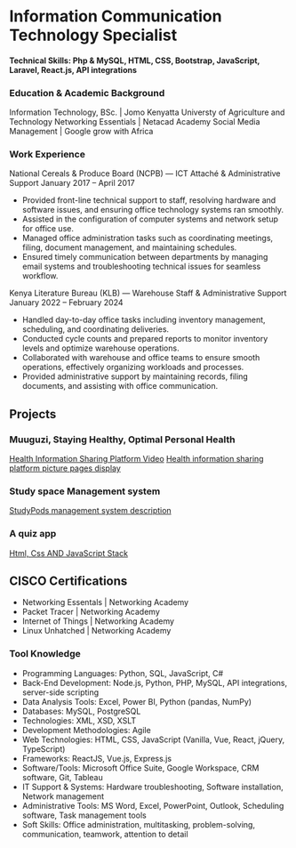 # Information Communication Technology Specialist

#### Technical Skills: Php & MySQL, HTML, CSS, Bootstrap, JavaScript, Laravel, React.js, API integrations

### Education & Academic Background
Information Technology, BSc. | Jomo Kenyatta Universty of Agriculture and Technology
Networking Essentials | Netacad Academy
Social Media Management | Google grow with Africa

### Work Experience
National Cereals & Produce Board (NCPB) — ICT Attaché & Administrative Support
January 2017 – April 2017

- Provided front-line technical support to staff, resolving hardware and software issues, and ensuring office technology systems ran smoothly.
- Assisted in the configuration of computer systems and network setup for office use.
- Managed office administration tasks such as coordinating meetings, filing, document management, and maintaining schedules.
- Ensured timely communication between departments by managing email systems and troubleshooting technical issues for seamless workflow.

Kenya Literature Bureau (KLB) — Warehouse Staff & Administrative Support
January 2022 – February 2024

- Handled day-to-day office tasks including inventory management, scheduling, and coordinating deliveries.
- Conducted cycle counts and prepared reports to monitor inventory levels and optimize warehouse operations.
- Collaborated with warehouse and office teams to ensure smooth operations, effectively organizing workloads and processes.
- Provided administrative support by maintaining records, filing documents, and assisting with office communication.

## Projects
### Muuguzi, Staying Healthy, Optimal Personal Health
[Health Information Sharing Platform Video](https://www.youtube.com/watch?v=cK8MxciiC00&list=PLLatoQwCH7RBdcOKQJlb_efny7xvy_Pt_)
[Health information sharing platform picture pages display](https://mugaomondi.github.io/Health_sharing_platform/)

### Study space Management system
[StudyPods management system description](https://mugaomondi.github.io/StudySpace-management-system/)

### A quiz app
[Html, Css AND JavaScript Stack](https://mugaomondi.github.io/Quiz_App/)

## CISCO Certifications
- Networking Essentals | Networking Academy
- Packet Tracer | Networking Academy
- Internet of Things | Networking Academy
- Linux Unhatched | Networking Academy
  
### Tool Knowledge
- Programming Languages: Python, SQL, JavaScript, C#
- Back-End Development: Node.js, Python, PHP, MySQL, API integrations, server-side scripting
- Data Analysis Tools: Excel, Power BI, Python (pandas, NumPy)
- Databases: MySQL, PostgreSQL
- Technologies: XML, XSD, XSLT
- Development Methodologies: Agile
- Web Technologies: HTML, CSS, JavaScript (Vanilla, Vue, React, jQuery, TypeScript)
- Frameworks: ReactJS, Vue.js, Express.js
- Software/Tools: Microsoft Office Suite, Google Workspace, CRM software, Git, Tableau
- IT Support & Systems: Hardware troubleshooting, Software installation, Network management
- Administrative Tools: MS Word, Excel, PowerPoint, Outlook, Scheduling software, Task management tools
- Soft Skills: Office administration, multitasking, problem-solving, communication, teamwork, attention to detail


